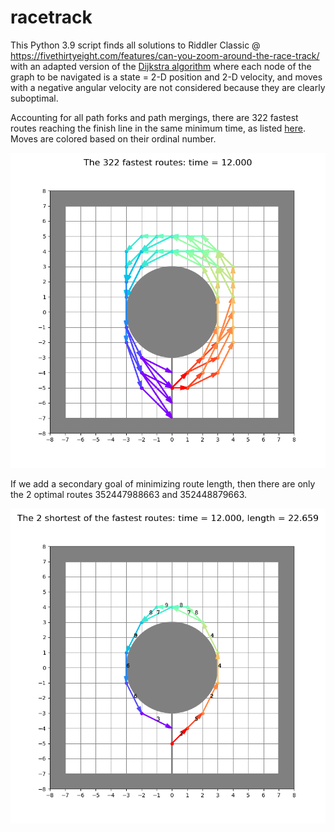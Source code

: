 # racetrack
This Python 3.9 script finds all solutions to Riddler Classic @ https://fivethirtyeight.com/features/can-you-zoom-around-the-race-track/ with an adapted version of the [Dijkstra algorithm](https://en.wikipedia.org/wiki/Dijkstra%27s_algorithm) where each node of the graph to be navigated is a state = 2-D position and 2-D velocity, and moves with a negative angular velocity are not considered because they are clearly suboptimal.


Accounting for all path forks and path mergings, there are 322 fastest routes reaching the finish line in the same minimum time, as listed [here](https://github.com/stefperf/racetrack/blob/main/output.txt). Moves are colored based on their ordinal number.

![figure showing all the fastest routes](https://github.com/stefperf/racetrack/blob/main/Fastest_routes.png)


If we add a secondary goal of minimizing route length, then there are only the 2 optimal routes 352447988663 and 352448879663.

![figure showing all the shortest of the fastest routes](https://github.com/stefperf/racetrack/blob/main/Shortest_fastest_routes.png)
